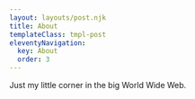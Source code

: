 ```yaml
---
layout: layouts/post.njk
title: About
templateClass: tmpl-post
eleventyNavigation:
  key: About
  order: 3
---
```


Just my little corner in the big World Wide Web.